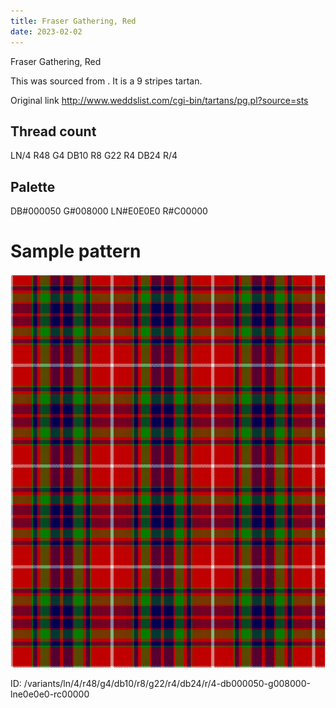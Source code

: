 ```yaml
---
title: Fraser Gathering, Red
date: 2023-02-02
---
```

Fraser Gathering, Red

This was sourced from <no value>.  It is a 9 stripes tartan.

Original link http://www.weddslist.com/cgi-bin/tartans/pg.pl?source=sts

## Thread count
LN/4 R48 G4 DB10 R8 G22 R4 DB24 R/4

## Palette
DB#000050 G#008000 LN#E0E0E0 R#C00000

# Sample pattern

![Tartan detail](tartan.png "LN/4 R48 G4 DB10 R8 G22 R4 DB24 R/4 tartan")

ID: /variants/ln/4/r48/g4/db10/r8/g22/r4/db24/r/4-db000050-g008000-lne0e0e0-rc00000